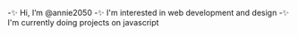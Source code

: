-✨ Hi, I’m @annie2050
-✨ I'm interested in web development and design
-✨ I'm currently doing projects on javascript



<!---
annie2050/annie2050 is a ✨ special ✨ repository because its `README.md` (this file) appears on your GitHub profile.
You can click the Preview link to take a look at your changes.
--->
